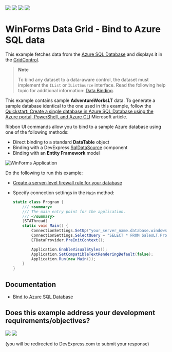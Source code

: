 <!-- default badges list -->
![](https://img.shields.io/endpoint?url=https://codecentral.devexpress.com/api/v1/VersionRange/223140673/19.2.3%2B)
[![](https://img.shields.io/badge/Open_in_DevExpress_Support_Center-FF7200?style=flat-square&logo=DevExpress&logoColor=white)](https://supportcenter.devexpress.com/ticket/details/T834862)
[![](https://img.shields.io/badge/📖_How_to_use_DevExpress_Examples-e9f6fc?style=flat-square)](https://docs.devexpress.com/GeneralInformation/403183)
[![](https://img.shields.io/badge/💬_Leave_Feedback-feecdd?style=flat-square)](#does-this-example-address-your-development-requirementsobjectives)
<!-- default badges end -->
# WinForms Data Grid - Bind to Azure SQL data

This example fetches data from the [Azure SQL Database](https://azure.microsoft.com/en-us/services/sql-database/) and displays it in the [GridControl](https://docs.devexpress.com/WindowsForms/DevExpress.XtraGrid.GridControl).

> **Note**
>
> To bind any dataset to a data-aware control, the dataset must implement the `IList` or `IListSource` interface. Read the following help topic for additional information: [Data Binding](https://docs.devexpress.com/WindowsForms/634/controls-and-libraries/data-grid/data-binding).

This example contains sample **AdventureWorksLT** data. To generate a sample database identical to the one used in this example, follow the [Quickstart: Create a single database in Azure SQL Database using the Azure portal, PowerShell, and Azure CLI](https://docs.microsoft.com/en-us/azure/sql-database/sql-database-single-database-get-started?tabs=azure-portal) Microsoft article.

Ribbon UI commands allow you to bind to a sample Azure database using one of the following methods:

* Direct binding to a standard **DataTable** object
* Binding with a DevExpress [SqlDataSource](https://docs.devexpress.com/CoreLibraries/DevExpress.DataAccess.Sql.SqlDataSource) component
* Binding with an **Entity Framework** model

![WinForms Application](grid.png)

Do the following to run this example:

* [Create a server-level firewall rule for your database](https://docs.microsoft.com/en-us/azure/sql-database/sql-database-server-level-firewall-rule)
* Specify connection settings in the `Main` method:

  ```csharp
  static class Program {
      /// <summary>
      /// The main entry point for the application.
      /// </summary>
      [STAThread]
      static void Main() {
          ConnectionSettings.SetUp("your_server_name.database.windows.net", "your_login", "your_password", "your_database_name");
          ConnectionSettings.SelectQuery = "SELECT * FROM SalesLT.Product";
          EFDataProvider.PreInitContext();
  
          Application.EnableVisualStyles();
          Application.SetCompatibleTextRenderingDefault(false);
          Application.Run(new Main());
      }
  }
  ```


## Documentation

* [Bind to Azure SQL Database](https://docs.devexpress.com/WindowsForms/401443/common-features/data-binding/bind-to-azure-data)
<!-- feedback -->
## Does this example address your development requirements/objectives?

[<img src="https://www.devexpress.com/support/examples/i/yes-button.svg"/>](https://www.devexpress.com/support/examples/survey.xml?utm_source=github&utm_campaign=winforms-grid-bind-to-azure-sql-database&~~~was_helpful=yes) [<img src="https://www.devexpress.com/support/examples/i/no-button.svg"/>](https://www.devexpress.com/support/examples/survey.xml?utm_source=github&utm_campaign=winforms-grid-bind-to-azure-sql-database&~~~was_helpful=no)

(you will be redirected to DevExpress.com to submit your response)
<!-- feedback end -->
